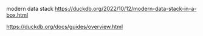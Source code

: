 modern data stack
https://duckdb.org/2022/10/12/modern-data-stack-in-a-box.html

https://duckdb.org/docs/guides/overview.html